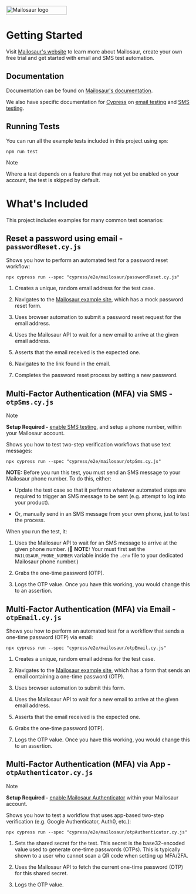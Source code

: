 <p>
<a href="https://mailosaur.com">
<img class="" height="24" width="165" alt="Mailosaur logo" src="https://mailosaur.com/images/logo-color-dark.svg">
</a>
</p>

# Getting Started

Visit [Mailosaur's website](https://mailosaur.com) to learn more about Mailosaur, create your own free trial and get started with email and SMS test automation.

## Documentation

Documentation can be found on [Mailosaur's documentation](https://mailosaur.com/docs).

We also have specific documentation for [Cypress](https://mailosaur.com/docs/frameworks-and-tools/cypress) on [email testing](https://mailosaur.com/docs/email-testing/cypress) and [SMS testing](https://mailosaur.com/docs/sms-testing/cypress).

## Running Tests

You can run all the example tests included in this project using `npm`:

```
npm run test
```

> [!NOTE]  
> Where a test depends on a feature that may not yet be enabled on your account, the test is skipped by default.

# What's Included

This project includes examples for many common test scenarios:

## Reset a password using email - `passwordReset.cy.js`

Shows you how to perform an automated test for a password reset workflow:

```
npx cypress run --spec "cypress/e2e/mailosaur/passwordReset.cy.js"
```

1. Creates a unique, random email address for the test case.

2. Navigates to the [Mailosaur example site](https://example.mailosaur.com/password-reset), which has a mock password reset form.

3. Uses browser automation to submit a password reset request for the email address.

4. Uses the Mailosaur API to wait for a new email to arrive at the given email address.

5. Asserts that the email received is the expected one.

6. Navigates to the link found in the email.

7. Completes the password reset process by setting a new password.

## Multi-Factor Authentication (MFA) via SMS - `otpSms.cy.js`

> [!NOTE]  
> **Setup Required -** [enable SMS testing](https://mailosaur.com/app/sms), and setup a phone number, within your Mailosaur account.

Shows you how to test two-step verification workflows that use text messages:

```
npx cypress run --spec "cypress/e2e/mailosaur/otpSms.cy.js"
```

**NOTE:** Before you run this test, you must send an SMS message to your Mailosaur phone number. To do this, either:

- Update the test case so that it performs whatever automated steps are required to trigger an SMS message to be sent (e.g. attempt to log into your product).

- Or, manually send in an SMS message from your own phone, just to test the process.

When you run the test, it:

1. Uses the Mailosaur API to wait for an SMS message to arrive at the given phone number. (🚨 **NOTE:** Your must first set the `MAILOSAUR_PHONE_NUMBER` variable inside the `.env` file to your dedicated Mailosaur phone number.)

2. Grabs the one-time password (OTP).

3. Logs the OTP value. Once you have this working, you would change this to an assertion.

## Multi-Factor Authentication (MFA) via Email - `otpEmail.cy.js`

Shows you how to perform an automated test for a workflow that sends a one-time password (OTP) via email:

```
npx cypress run --spec "cypress/e2e/mailosaur/otpEmail.cy.js"
```

1. Creates a unique, random email address for the test case.

2. Navigates to the [Mailosaur example site](https://example.mailosaur.com/otp), which has a form that sends an email containing a one-time password (OTP).

3. Uses browser automation to submit this form.

4. Uses the Mailosaur API to wait for a new email to arrive at the given email address.

5. Asserts that the email received is the expected one.

6. Grabs the one-time password (OTP).

7. Logs the OTP value. Once you have this working, you would change this to an assertion.

## Multi-Factor Authentication (MFA) via App - `otpAuthenticator.cy.js`

> [!NOTE]  
> **Setup Required -** [enable Mailosaur Authenticator](https://mailosaur.com/app/authenticator) within your Mailosaur account.

Shows you how to test a workflow that uses app-based two-step verification (e.g. Google Authenticator, Auth0, etc.):

```
npx cypress run --spec "cypress/e2e/mailosaur/otpAuthenticator.cy.js"
```

1. Sets the shared secret for the test. This secret is the base32-encoded value used to generate one-time passwords (OTPs). This is typically shown to a user who cannot scan a QR code when setting up MFA/2FA.

2. Uses the Mailosaur API to fetch the current one-time password (OTP) for this shared secret.

3. Logs the OTP value.

